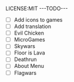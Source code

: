LICENSE:MIT
---TODO---

- [ ] Add icons to games
- [ ] Add translation
- [ ] Evil Chicken
- [ ] MicroGames
- [ ] Skywars
- [ ] Floor is Lava
- [ ] Deathrun
- [ ] About Menu
- [ ] Flagwars
